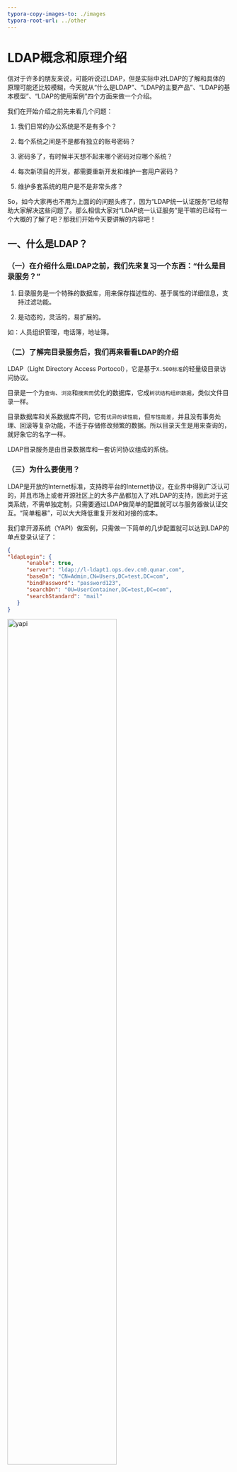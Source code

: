 ```yaml
---
typora-copy-images-to: ./images
typora-root-url: ../other
---
```

# LDAP概念和原理介绍

信对于许多的朋友来说，可能听说过LDAP，但是实际中对LDAP的了解和具体的原理可能还比较模糊，今天就从“什么是LDAP”、“LDAP的主要产品”、“LDAP的基本模型”、“LDAP的使用案例”四个方面来做一个介绍。

我们在开始介绍之前先来看几个问题：

1. 我们日常的办公系统是不是有多个？

2. 每个系统之间是不是都有独立的账号密码？

3. 密码多了，有时候半天想不起来哪个密码对应哪个系统？

4. 每次新项目的开发，都需要重新开发和维护一套用户密码？

5. 维护多套系统的用户是不是非常头疼？

So，如今大家再也不用为上面的的问题头疼了，因为“LDAP统一认证服务”已经帮助大家解决这些问题了。那么相信大家对“LDAP统一认证服务”是干嘛的已经有一个大概的了解了吧？那我们开始今天要讲解的内容吧！



## 一、什么是LDAP？

### （一）在介绍什么是LDAP之前，我们先来复习一个东西：“什么是目录服务？”

1. 目录服务是一个特殊的数据库，用来保存描述性的、基于属性的详细信息，支持过滤功能。

2. 是动态的，灵活的，易扩展的。

如：人员组织管理，电话簿，地址簿。



### （二）了解完目录服务后，我们再来看看LDAP的介绍

LDAP（Light Directory Access Portocol），它是基于`X.500标准`的轻量级目录访问协议。

目录是一个为`查询`、`浏览`和`搜索而`优化的数据库，它成`树状结构组织数据`，类似文件目录一样。

目录数据库和关系数据库不同，它有`优异的读性能`，但`写性能差`，并且没有事务处理、回滚等复杂功能，不适于存储修改频繁的数据。所以目录天生是用来查询的，就好象它的名字一样。

LDAP目录服务是由目录数据库和一套访问协议组成的系统。



### （三）为什么要使用？

LDAP是开放的Internet标准，支持跨平台的Internet协议，在业界中得到广泛认可的，并且市场上或者开源社区上的大多产品都加入了对LDAP的支持，因此对于这类系统，不需单独定制，只需要通过LDAP做简单的配置就可以与服务器做认证交互。“简单粗暴”，可以大大降低重复开发和对接的成本。



我们拿开源系统（YAPI）做案例，只需做一下简单的几步配置就可以达到LDAP的单点登录认证了：

```json
{
"ldapLogin": {
      "enable": true,
      "server": "ldap://l-ldapt1.ops.dev.cn0.qunar.com",
      "baseDn": "CN=Admin,CN=Users,DC=test,DC=com",
      "bindPassword": "password123",
      "searchDn": "OU=UserContainer,DC=test,DC=com",
      "searchStandard": "mail"
   }
}
```



<img src="./images/image-20210422101640578.png" alt="yapi" width="70%;" />

是不是很方便呢？



## 二、LDAP的主要产品

细心的朋友应该会主要到，LDAP的中文全称是：轻量级目录访问协议，说到底LDAP仅仅是一个访问协议，那么我们的数据究竟存储在哪里呢？

来，我们一起看下下面的表格：

| 厂商       | 产品                       | 介绍                                                         |
| ---------- | -------------------------- | ------------------------------------------------------------ |
| SUN        | SUNONE Directory Server    | 基于文本数据库的存储，速度快 。                              |
| IBM        | IBM Directory Server       | 基于DB2 的的数据库，速度一般。                               |
| Novell     | Novell Directory Server    | 基于文本数据库的存储，速度快, 不常用到。                     |
| Microsoft  | Microsoft Active Directory | 基于WINDOWS系统用户，对大数据量处理速度一般，但维护容易，生态圈大，管理相对简单。 |
| Opensource | Opensource                 | OpenLDAP 开源的项目，速度很快，但是非主 流应用。             |

没错，这就是正常存储数据的地方，而访问这些数据就是通过我们上述所说的LDAP。相信到这里大家应该了解两者之间的关系了吧！



## 三、LDAP的基本模型

每一个系统、协议都会有属于自己的模型，LDAP也不例外，在了解LDAP的基本模型之前我们需要先了解几个LDAP的目录树概念：

### （一）目录树概念

1. 目录树：在一个目录服务系统中，整个目录信息集可以表示为一个目录信息树，树中的每个节点是一个条目。

2. 条目：每个条目就是一条记录，每个条目有自己的唯一可区别的名称（DN）。

3. 对象类：与某个实体类型对应的一组属性，对象类是可以继承的，这样父类的必须属性也会被继承下来。

4. 属性：描述条目的某个方面的信息，一个属性由一个属性类型和一个或多个属性值组成，属性有必须属性和非必须属性。

   

### （二）DC、UID、OU、CN、SN、DN、RDN

| **关键字** | **英文全称**       | **含义**                                                     |
| ---------- | ------------------ | ------------------------------------------------------------ |
| **dc**     | Domain Component   | 域名的部分，其格式是将完整的域名分成几部分，如域名为example.com变成dc=example,dc=com（一条记录的所属位置） |
| **uid**    | User Id            | 用户ID songtao.xu（一条记录的ID）                            |
| **ou**     | Organization Unit  | 组织单位，组织单位可以包含其他各种对象（包括其他组织单元），如“oa组”（一条记录的所属组织） |
| **cn**     | Common Name        | 公共名称，如“Thomas Johansson”（一条记录的名称）             |
| **sn**     | Surname            | 姓，如“许”                                                   |
| **dn**     | Distinguished Name | “uid=songtao.xu,ou=oa组,dc=example,dc=com”，一条记录的位置（唯一） |
| **rdn**    | Relative dn        | 相对辨别名，类似于文件系统中的相对路径，它是与目录树结构无关的部分，如“uid=tom”或“cn= Thomas Johansson” |



### （三）基本模型

#### 1. 信息模型

<img src="./images/image-20210422102117948.png" alt="image-20210422102117948" width="70%;" />

#### 2. 命名模型

<img src="./images/image-20210422102203036.png" alt="image-20210422102203036" width="70%;" />

#### 3. 功能模型

<img src="./images/image-20210422102236623.png" alt="image-20210422102236623" width="70%;" />



#### 4.  安全模型

<img src="./images/image-20210422102338251.png" alt="image-20210422102338251" width="70%;" />

## 四、LDAP的使用

　　那我们是如何访问LDAP的数据库服务器呢？

<img src="./images/image-20210422102418794.png" alt="image-20210422102418794" width="70%;" />



统一身份认证主要是改变原有的认证策略，使需要认证的软件都通过LDAP进行认证，在统一身份认证之后，用户的所有信息都存储在AD Server中。终端用户在需要使用公司内部服务的时候，都需要通过AD服务器的认证。

那么程序中是如何访问的呢？ 我们以PHP脚本作为例子：

```php
$ldapconn = ldap_connect(“10.1.8.78")
$ldapbind = ldap_bind($ldapconn, 'username', $ldappass);
$searchRows= ldap_search($ldapconn, $basedn, "(cn=*)");
$searchResult = ldap_get_entries($ldapconn, $searchRows);
ldap_close($ldapconn);
```

1. 连接到LDAP服务器；

2. 绑定到LDAP服务器；

3. 在LDAP服务器上执行所需的任何操作；

4. 释放LDAP服务器的连接；

 



